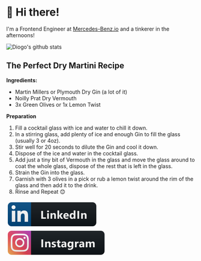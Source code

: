 
# 👋 Hi there!

I'm a Frontend Engineer at [Mercedes-Benz.io](https://mercedes-benz.io/) and a tinkerer in the afternoons!

![Diogo's github stats](https://github-readme-stats.vercel.app/api?username=JoFont&count_private=true&show_icons=true&hide_title=true&hide_border=true)

## The Perfect Dry Martini Recipe
**Ingredients:**
* Martin Millers or Plymouth Dry Gin (a lot of it)
* Noilly Prat Dry Vermouth
* 3x Green Olives or 1x Lemon Twist

**Preparation**
1. Fill a cocktail glass with ice and water to chill it down.
2. In a stirring glass, add plenty of ice and enough Gin to fill the glass (usually 3 or 4oz).
3. Stir well for 20 seconds to dilute the Gin and cool it down.
4. Dispose of the ice and water in the cocktail glass.
5. Add just a tiny bit of Vermouth in the glass and move the glass around to coat the whole glass, dispose of the rest that is left in the glass.
6. Strain the Gin into the glass.
7. Garnish with 3 olives in a pick or rub a lemon twist around the rim of the glass and then add it to the drink.
8. Rinse and Repeat 😊



<a href="https://www.linkedin.com/in/diogo-f-marques/">
  <img src="https://raw.githubusercontent.com/JoFont/JoFont/844bb20318d90536d33ff3c2fcf8521adcb39378/assets/svg/social/linkedin.svg" alt="linkedin" style="vertical-align:top; margin:6px 4px">
</a>

<a href="https://www.instagram.com/marques.f.diogo/">
    <img src="https://raw.githubusercontent.com/JoFont/JoFont/844bb20318d90536d33ff3c2fcf8521adcb39378/assets/svg/social/instagram.svg" alt="instagram" style="vertical-align:top; margin:6px 4px">
</a>
